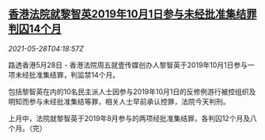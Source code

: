 <!--1622176262000-->
[香港法院就黎智英2019年10月1日参与未经批准集结罪 判囚14个月](https://cn.reuters.com/article/hk-court-jimmy-lai-prison-0528-idCNKCS2D90B2)
------

<div><i>2021-05-28T04:18:57Z</i></div><p>路透香港5月28日 - 香港法院周五就壹传媒创办人黎智英于2019年10月1日参与一项未经批准集结罪，判监禁14个月。</p><p>包括黎智英在内的10名民主派人士因参与2019年10月1日的反修例游行被控组织及明知而参与未经批准集结等罪，相关人士早前承认控罪，法院今天判刑。</p><p>上月中，法院就黎智英于2019年8月参与的两项经批准集结罪，各判囚12个月及八个月。（完）</p>
